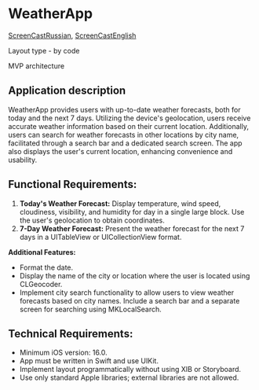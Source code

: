 # WeatherApp
[ScreenCastRussian](https://disk.yandex.ru/i/3LNX9zoFURj-kg),
[ScreenCastEnglish](https://disk.yandex.ru/i/SjjXaHIOBdQOsg)

Layout type - by code

MVP architecture

## Application description

 
  WeatherApp provides users with up-to-date weather forecasts, both for today and the next 7 days. Utilizing the device's geolocation, users receive accurate weather information based on their current location. Additionally, users can search for weather forecasts in other locations by city name, facilitated through a search bar and a dedicated search screen. The app also displays the user's current location, enhancing convenience and usability.

## Functional Requirements:
1. **Today's Weather Forecast:** Display temperature, wind speed, cloudiness, visibility, and humidity for day in a single large block. Use the user's geolocation to obtain coordinates.
2. **7-Day Weather Forecast:** Present the weather forecast for the next 7 days in a UITableView or UICollectionView format.

**Additional Features:**
- Format the date.
- Display the name of the city or location where the user is located using CLGeocoder.
- Implement city search functionality to allow users to view weather forecasts based on city names. Include a search bar and a separate screen for searching using MKLocalSearch.

## Technical Requirements:
- Minimum iOS version: 16.0.
- App must be written in Swift and use UIKit.
- Implement layout programmatically without using XIB or Storyboard.
- Use only standard Apple libraries; external libraries are not allowed.
